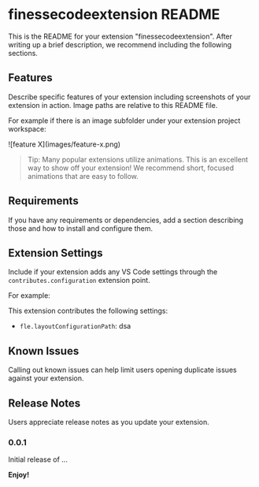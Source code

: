 # finessecodeextension README

This is the README for your extension "finessecodeextension". After writing up a brief description, we recommend including the following sections.

## Features

Describe specific features of your extension including screenshots of your extension in action. Image paths are relative to this README file.

For example if there is an image subfolder under your extension project workspace:

\!\[feature X\]\(images/feature-x.png\)

> Tip: Many popular extensions utilize animations. This is an excellent way to show off your extension! We recommend short, focused animations that are easy to follow.

## Requirements

If you have any requirements or dependencies, add a section describing those and how to install and configure them.

## Extension Settings

Include if your extension adds any VS Code settings through the `contributes.configuration` extension point.

For example:

This extension contributes the following settings:

* `fle.layoutConfigurationPath`: dsa

## Known Issues

Calling out known issues can help limit users opening duplicate issues against your extension.

## Release Notes

Users appreciate release notes as you update your extension.

### 0.0.1

Initial release of ...

**Enjoy!**


